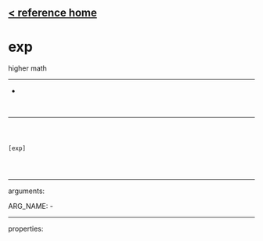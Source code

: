 [< reference home](ceammc_lib.html)
---

# exp


higher math

---

-
<br>


---


```



[exp]


            
```

---
arguments:

ARG_NAME: -<br>

---
properties:


